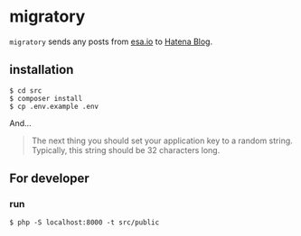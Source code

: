 # migratory
`migratory` sends any posts from [esa.io](https://esa.io/) to [Hatena Blog](https://hatenablog.com/).

## installation
```
$ cd src
$ composer install
$ cp .env.example .env
```

And...  

> The next thing you should set your application key to a random string. Typically, this string should be 32 characters long.

## For developer
### run
```
$ php -S localhost:8000 -t src/public
```
